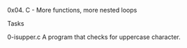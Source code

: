 0x04. C - More functions, more nested loops

Tasks

0-isupper.c A program that checks for uppercase character.
